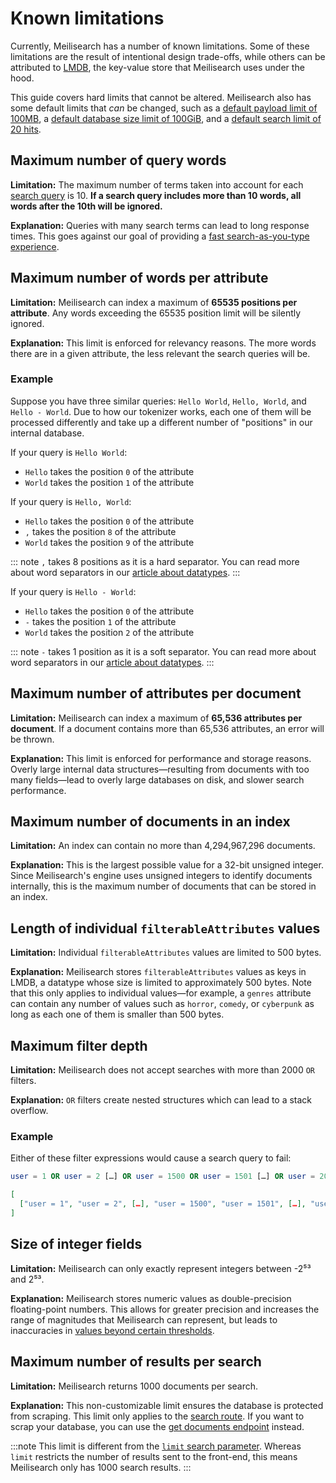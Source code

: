 # Known limitations

Currently, Meilisearch has a number of known limitations. Some of these limitations are the result of intentional design trade-offs, while others can be attributed to [LMDB](/learn/advanced/storage.md), the key-value store that Meilisearch uses under the hood.

This guide covers hard limits that cannot be altered. Meilisearch also has some default limits that _can_ be changed, such as a [default payload limit of 100MB](/learn/configuration/instance_options.md#payload-limit-size), a [default database size limit of 100GiB](/learn/configuration/instance_options.md#max-index-size), and a [default search limit of 20 hits](/reference/api/search.md#limit).

## Maximum number of query words

**Limitation:** The maximum number of terms taken into account for each [search query](/reference/api/search.md#query-q) is 10. **If a search query includes more than 10 words, all words after the 10th will be ignored.**

**Explanation:** Queries with many search terms can lead to long response times. This goes against our goal of providing a [fast search-as-you-type experience](/learn/what_is_meilisearch/philosophy.md#front-facing-search).

## Maximum number of words per attribute

**Limitation:** Meilisearch can index a maximum of **65535 positions per attribute**. Any words exceeding the 65535 position limit will be silently ignored.

**Explanation:** This limit is enforced for relevancy reasons. The more words there are in a given attribute, the less relevant the search queries will be.

### Example

Suppose you have three similar queries: `Hello World`, `Hello, World`, and `Hello - World`. Due to how our tokenizer works, each one of them will be processed differently and take up a different number of "positions" in our internal database.

If your query is `Hello World`:

- `Hello` takes the position `0` of the attribute
- `World` takes the position `1` of the attribute

If your query is `Hello, World`:

- `Hello` takes the position `0` of the attribute
- `,` takes the position `8` of the attribute
- `World` takes the position `9` of the attribute

::: note
`,` takes 8 positions as it is a hard separator. You can read more about word separators in our [article about datatypes](/learn/advanced/datatypes.md#string).
:::

If your query is `Hello - World`:

- `Hello` takes the position `0` of the attribute
- `-` takes the position `1` of the attribute
- `World` takes the position `2` of the attribute

::: note
`-` takes 1 position as it is a soft separator. You can read more about word separators in our [article about datatypes](/learn/advanced/datatypes.md#string).
:::

## Maximum number of attributes per document

**Limitation:** Meilisearch can index a maximum of **65,536 attributes per document**. If a document contains more than 65,536 attributes, an error will be thrown.

**Explanation:** This limit is enforced for performance and storage reasons. Overly large internal data structures—resulting from documents with too many fields—lead to overly large databases on disk, and slower search performance.

## Maximum number of documents in an index

**Limitation:** An index can contain no more than 4,294,967,296 documents.

**Explanation:** This is the largest possible value for a 32-bit unsigned integer. Since  Meilisearch's engine uses unsigned integers to identify documents internally, this is the maximum number of documents that can be stored in an index.

## Length of individual `filterableAttributes` values

**Limitation:** Individual `filterableAttributes` values are limited to 500 bytes.

**Explanation:** Meilisearch stores `filterableAttributes` values as keys in LMDB, a datatype whose size is limited to approximately 500 bytes. Note that this only applies to individual values—for example, a `genres` attribute can contain any number of values such as `horror`, `comedy`, or `cyberpunk` as long as each one of them is smaller than 500 bytes.

## Maximum filter depth

**Limitation:** Meilisearch does not accept searches with more than 2000 `OR` filters.

**Explanation:** `OR` filters create nested structures which can lead to a stack overflow.

### Example

Either of these filter expressions would cause a search query to fail:

```sql
user = 1 OR user = 2 […] OR user = 1500 OR user = 1501 […] OR user = 2000 OR user = 2001
```

```json
[
  ["user = 1", "user = 2", […], "user = 1500", "user = 1501", […], "user = 2000", "user = 2001"]
]
```  

## Size of integer fields

**Limitation:** Meilisearch can only exactly represent integers between -2⁵³ and 2⁵³.

**Explanation:** Meilisearch stores numeric values as double-precision floating-point numbers. This allows for greater precision and increases the range of magnitudes that Meilisearch can represent, but leads to inaccuracies in [values beyond certain thresholds](https://en.wikipedia.org/wiki/Double-precision_floating-point_format#Precision_limitations_on_integer_values).

## Maximum number of results per search

**Limitation:** Meilisearch returns 1000 documents per search.

**Explanation:** This non-customizable limit ensures the database is protected from scraping. This limit only applies to the [search route](/reference/api/search.md). If you want to scrap your database, you can use the [get documents endpoint](/reference/api/documents.md#get-documents) instead.

:::note
This limit is different from the [`limit` search parameter](/reference/api/search.md#limit). Whereas `limit` restricts the number of results sent to the front-end, this means Meilisearch only has 1000 search results.
:::

